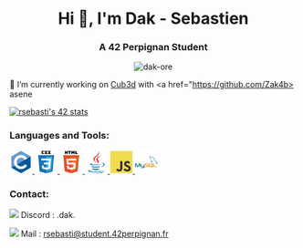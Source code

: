 <h1 align="center">Hi 👋, I'm Dak - Sebastien</h1>
<h3 align="center">A 42 Perpignan Student</h3>

<p align="center"> <img src="https://komarev.com/ghpvc/?username=dak-ore&label=Profile%20views&color=0e75b6&style=flat" alt="dak-ore" /> </p>

🔭 I’m currently working on <a href="https://github.com/Zak4b/cub3D"> Cub3d</a> with <a href="https://github.com/Zak4b> asene </a>

<a href="https://github.com/oakoudad/badge42"><img src="https://badge.mediaplus.ma/kettlebells/rsebasti?1337Badge=off&UM6P=off" alt="rsebasti's 42 stats" /></a>

<h3 align="left">Languages and Tools:</h3>
<p align="left"> <a href="https://www.cprogramming.com/" target="_blank" rel="noreferrer"> <img src="https://raw.githubusercontent.com/devicons/devicon/master/icons/c/c-original.svg" alt="c" width="40" height="40"/> </a> <a href="https://www.w3schools.com/css/" target="_blank" rel="noreferrer"> <img src="https://raw.githubusercontent.com/devicons/devicon/master/icons/css3/css3-original-wordmark.svg" alt="css3" width="40" height="40"/> </a> <a href="https://www.w3.org/html/" target="_blank" rel="noreferrer"> <img src="https://raw.githubusercontent.com/devicons/devicon/master/icons/html5/html5-original-wordmark.svg" alt="html5" width="40" height="40"/> </a> <a href="https://www.java.com" target="_blank" rel="noreferrer"> <img src="https://raw.githubusercontent.com/devicons/devicon/master/icons/java/java-original.svg" alt="java" width="40" height="40"/> </a> <a href="https://developer.mozilla.org/en-US/docs/Web/JavaScript" target="_blank" rel="noreferrer"> <img src="https://raw.githubusercontent.com/devicons/devicon/master/icons/javascript/javascript-original.svg" alt="javascript" width="40" height="40"/> </a> <a href="https://www.linux.org/" target="_blank" rel="noreferrer"> <a href="https://www.mysql.com/" target="_blank" rel="noreferrer"> <img src="https://raw.githubusercontent.com/devicons/devicon/master/icons/mysql/mysql-original-wordmark.svg" alt="mysql" width="40" height="40"/> </a>

<h3 align="left">Contact:</h3>
<p>
  <img src="https://img.icons8.com/color/48/000000/discord-logo.png" width="18"/> Discord : .dak.
</p>
<p>
  <img src="https://img.icons8.com/color/48/000000/gmail--v1.png" width="18"/> Mail : <a href="mailto:rsebasti@student.42perpignan.fr">rsebasti@student.42perpignan.fr</a>

</p>

